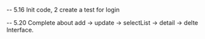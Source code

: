 -- 5.16
Init code, 2 create a test for login

-- 5.20
Complete about add -> update -> selectList -> detail -> delte Interface.

